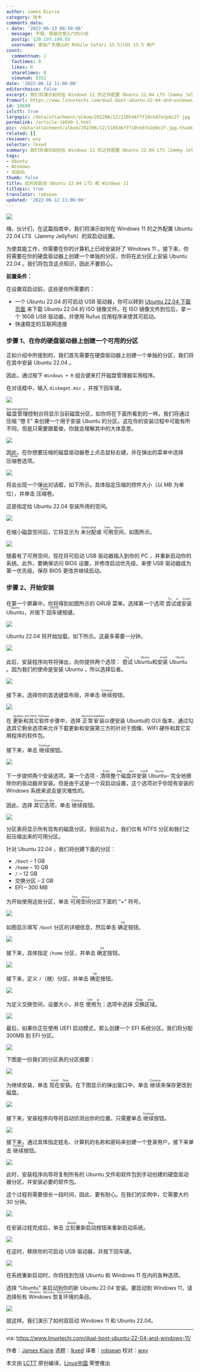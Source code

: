 ```yaml
---
author: James Kiarie
category: 技术
comments_data:
- date: '2022-06-13 08:50:06'
  message: 不错，很适合想入门的小白
  postip: 120.197.198.55
  username: 来自广东佛山的 Mobile Safari 15.5|iOS 15.5 用户
count:
  commentnum: 1
  favtimes: 0
  likes: 0
  sharetimes: 0
  viewnum: 8332
date: '2022-06-12 11:06:00'
editorchoice: false
excerpt: 我们将演示如何在 Windows 11 的之外配置 Ubuntu 22.04 LTS（Jammy Jellyfish）的双启动设置。
fromurl: https://www.linuxtechi.com/dual-boot-ubuntu-22-04-and-windows-11/
id: 14699
islctt: true
largepic: /data/attachment/album/202206/12/110546fff10ck07e2p0z2f.jpg
permalink: /article-14699-1.html
pic: /data/attachment/album/202206/12/110546fff10ck07e2p0z2f.jpg.thumb.jpg
related: []
reviewer: wxy
selector: lkxed
summary: 我们将演示如何在 Windows 11 的之外配置 Ubuntu 22.04 LTS（Jammy Jellyfish）的双启动设置。
tags:
- Ubuntu
- Windows
- 双启动
thumb: false
title: 如何双启动 Ubuntu 22.04 LTS 和 Windows 11
titlepic: true
translator: robsean
updated: '2022-06-12 11:06:00'
---
```


![](/data/attachment/album/202206/12/110546fff10ck07e2p0z2f.jpg)


嗨，伙计们，在这篇指南中，我们将演示如何在 Windows 11 的之外配置 Ubuntu 22.04 LTS（Jammy Jellyfish）的双启动设置。


为使其能工作，你需要在你的计算机上已经安装好了 Windows 11 。接下来，你将需要在你的硬盘驱动器上创建一个单独的分区，你将在此分区上安装 Ubuntu 22.04 。我们将包含这点知识，因此不要担心。


**前置条件：**


在设置双启动前，这些是你所需要的：


* 一个 Ubuntu 22.04 的可启动 USB 驱动器，你可以转到 [Ubuntu 22.04 下载页面](https://releases.ubuntu.com/22.04/) 来下载 Ubuntu 22.04 的 ISO 镜像文件。在 ISO 镜像文件到位后，拿一个 16GB USB 驱动器，并使用 Rufus 应用程序来使其可启动。
* 快速稳定的互联网连接


### 步骤 1、在你的硬盘驱动器上创建一个可用的分区


正如介绍中所提到的，我们首先需要在硬盘驱动器上创建一个单独的分区，我们将在其中安装 Ubuntu 22.04 。


因此，通过按下 `Windows + R` 组合键来打开磁盘管理器实用程序。


在对话框中，输入 `diskmgmt.msc` ，并按下回车键。


![](/data/attachment/album/202206/12/110606fmpfzm0f2gkvfobb.png)


<ruby> 磁盘管理 <rt>  disk management </rt></ruby>控制台将显示当前磁盘分区，如你将在下面所看到的一样。我们将通过压缩 “卷 E” 来创建一个用于安装 Ubuntu 的分区。这在你的安装过程中可能有所不同，但是只需要跟着做，你就会理解其中的大体意思。


![](/data/attachment/album/202206/12/110606a6z06wyve3twn06e.png)


因此，在你想要压缩的磁盘驱动器卷上点击鼠标右键，并在弹出的菜单中选择 <ruby> 压缩卷 <rt>  Shrink </rt></ruby> 选项。


![](/data/attachment/album/202206/12/110606m65o66y1k2j5yiif.png)


将会出现一个弹出对话框，如下所示。具体指定压缩的控件大小（以 MB 为单位），并单击 <ruby> 压缩卷 <rt>  Shrink </rt></ruby> 。


这是指定给 Ubuntu 22.04 安装所用的空间。


![](/data/attachment/album/202206/12/110607hzkuyui8didozziz.png)


在缩小磁盘空间后，它将显示为 <ruby> 未分配 <rt>  Unallocated </rt></ruby> 或 <ruby> 可用空间 <rt>  Free Space </rt></ruby>，如图所示。


![](/data/attachment/album/202206/12/110607n7ne65wcm59z5m6p.png)


随着有了可用空间，现在将可启动 USB 驱动器插入到你的 PC ，并重新启动你的系统。此外，要确保访问 BIOS 设置，并修改启动优先级，来使 USB 驱动器成为第一优先级。保存 BIOS 更改并继续启动。


### 步骤 2、开始安装


在第一个屏幕中，你将得到如图所示的 GRUB 菜单。选择第一个选项 <ruby> 尝试或安装 Ubuntu <rt>  Try or Install Ubuntu </rt></ruby> ，并按下 <ruby> 回车键 <rt>  ENTER </rt></ruby> 按键。


![](/data/attachment/album/202206/12/110607ugqlqwtugk1girzl.png)


Ubuntu 22.04 将开始加载，如下所示。这最多需要一分钟。


![](/data/attachment/album/202206/12/110607uwlf222o2onlnjr2.png)


此后，安装程序向导将弹出，向你提供两个选项： <ruby> 尝试 Ubuntu <rt>  Try Ubuntu </rt></ruby> 和 <ruby> 安装 Ubuntu <rt>  Install Ubuntu </rt></ruby>。因为我们的使命是安装 Ubuntu ，所以选择后者。


![](/data/attachment/album/202206/12/110608lvrkrkkkbb9bkh09.png)


接下来，选择你的首选键盘布局，并单击 <ruby> 继续 <rt>  Continue </rt></ruby> 按钮。


![](/data/attachment/album/202206/12/110608f0txnc0mxtcxmohf.png)


在 <ruby> 更新和其它软件 <rt>  Updates and Other Software </rt></ruby> 步骤中，选择 <ruby> 正常安装 <rt>  Normal Installation </rt></ruby> 以便安装 Ubuntu的 GUI 版本，通过勾选其它剩余选项来允许下载更新和安装第三方的针对于图像、WIFI 硬件和其它实用程序的软件包。


接下来，单击 <ruby> 继续 <rt>  Continue </rt></ruby> 按钮。


![](/data/attachment/album/202206/12/110608m3dbuzlqllyxbqly.png)


下一步提供两个安装选项。第一个选项 - <ruby> 清除整个磁盘并安装 Ubuntu <rt>  Erase disk and install Ubuntu </rt></ruby> – 完全地擦除你的驱动器并安装。但是由于这是一个双启动设置，这个选项对于你现有安装的 Windows 系统来说会是灾难性的。


因此，选择 <ruby> 其它选项 <rt>  Something else </rt></ruby>，单击 <ruby> 继续 <rt>  Continue </rt></ruby> 按钮。


![](/data/attachment/album/202206/12/110608yagsnljf6sf6ynvz.png)


分区表将显示所有现有的磁盘分区。到目前为止，我们仅有 NTFS 分区和我们之前压缩出来的可用分区。


针对 Ubuntu 22.04 ，我们将创建下面的分区：


* `/boot` – 1 GB
* `/home` – 10 GB
* `/` – 12 GB
* 交换分区 – 2 GB
* EFI – 300 MB


为开始使用这些分区，单击 <ruby> 可用空间 <rt>  Free Space </rt></ruby>分区下面的 “+” 符号。


![](/data/attachment/album/202206/12/110609cfhzcbg8oxg82sxo.png)


如图显示填写 `/boot` 分区的详细信息，然后单击 <ruby> 确定 <rt>  OK </rt></ruby> 按钮。


![](/data/attachment/album/202206/12/110609lcg6vc7xkezk7bkk.png)


接下来，具体指定 `/home` 分区，并单击 <ruby> 确定 <rt>  OK </rt></ruby> 按钮。


![](/data/attachment/album/202206/12/110609ytdro6lbg3glbgfg.png)


接下来，定义 `/`（根）分区，并单击 <ruby> 确定 <rt>  OK </rt></ruby> 按钮。


![](/data/attachment/album/202206/12/110609kksq1j24zyno2ksy.png)


为定义交换空间，设置大小，并在 <ruby> 使用为 <rt>  Use as </rt></ruby>：选项中选择 <ruby> 交换区域 <rt>  Swap area </rt></ruby>。


![](/data/attachment/album/202206/12/110610a34ztwodo81o01zq.png)


最后，如果你正在使用 UEFI 启动模式，那么创建一个 EFI 系统分区。我们将分配 300MB 到 EFI 分区。


![](/data/attachment/album/202206/12/110610uxfdex7fl01x184h.png)


下图是一份我们的分区表的分区摘要：


![](/data/attachment/album/202206/12/110611l66tzpjzb969ttv9.png)


为继续安装，单击 <ruby> 现在安装 <rt>  Install Now </rt></ruby>。在下图显示的弹出窗口中，单击 <ruby> 继续 <rt>  Continue </rt></ruby>来保存更改到磁盘。


![](/data/attachment/album/202206/12/110611a4kck5vvv14jiq46.png)


接下来，安装程序向导将自动侦测出你的位置，只需要单击 <ruby> 继续 <rt>  Continue </rt></ruby> 按钮。


![](/data/attachment/album/202206/12/110611wqtz40oq6mwmjmwg.png)


接下来，通过具体指定姓名、计算机的名称和密码来创建一个登录用户。接下来单击 <ruby> 继续 <rt>  Continue </rt></ruby> 按钮。


![](/data/attachment/album/202206/12/110612wtwhyrcee4itczlr.png)


此时，安装程序向导将复制所有的 Ubuntu 文件和软件包到手动创建的硬盘驱动器分区，并安装必要的软件包。


这个过程将需要很长一段时间，因此，要有耐心。在我们的实例中，它需要大约 30 分钟。


![](/data/attachment/album/202206/12/110612lrr1p1ndanndxrid.png)


在安装过程完成后，单击 <ruby> 立刻重新启动 <rt>  Restart Now </rt></ruby> 按钮来重新启动系统。


![](/data/attachment/album/202206/12/110612sd2v6cy8aa6tat68.png)


在这时，移除你的可启动 USB 驱动器，并按下回车键。


![](/data/attachment/album/202206/12/110612wkqfkadzx0aakqke.png)


在系统重新启动时，你将找到包括 Ubuntu 和 Windows 11 在内的各种选项。


选择 “Ubuntu” 来启动到你的新 Ubuntu 22.04 安装。要启动到 Windows 11，请选择标有 <ruby> Windows 恢复环境 <rt>  Windows Recovery Environment </rt></ruby> 的条目。


![](/data/attachment/album/202206/12/110613b55p3yh3bnprc8y8.png)


就这样。我们演示了如何双启动 Windows 11 和 Ubuntu 22.04。




---


via: <https://www.linuxtechi.com/dual-boot-ubuntu-22-04-and-windows-11/>


作者：[James Kiarie](https://www.linuxtechi.com/author/james/) 选题：[lkxed](https://github.com/lkxed) 译者：[robsean](https://github.com/robsean) 校对：[wxy](https://github.com/wxy)


本文由 [LCTT](https://github.com/LCTT/TranslateProject) 原创编译，[Linux中国](https://linux.cn/) 荣誉推出